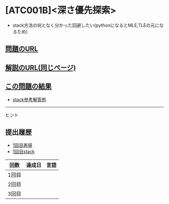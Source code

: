 # \[ATC001B\]\<深さ優先探索\>
* stack方法の何となく分かった回避したい(pythonになるとMLE,TLEの元になるため)
## [問題のURL](https://atcoder.jp/contests/atc001/tasks/dfs_a)

## [解説のURL(同じページ)](https://atcoder.jp/contests/atc001/tasks/dfs_a)

## [この問題の結果](https://atcoder.jp/contests/atc001/submissions?f.Task=dfs_a&f.LanguageName=C%2B%2B&f.Status=AC&f.User=)
* [stack参考解答例](https://atcoder.jp/contests/atc001/submissions/37391423)

---

ヒント

## 提出履歴

* [1回目再帰](https://atcoder.jp/contests/atc001/submissions/37458009)
* [1回目stack](https://atcoder.jp/contests/atc001/submissions/me)

| 回数 | 達成日 | 言語 |
| --- | ----- | ---- |
| 1回目 |  |  |
| 2回目 |  |  |
| 3回目 |  |  |

